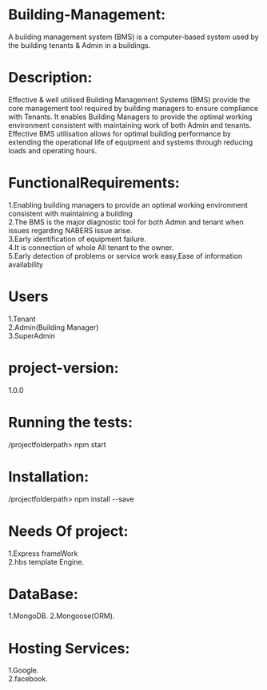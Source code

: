 # Building-Management: </br>
 A building management system (BMS) is a computer-based system used by the building tenants & Admin in a buildings. 

# Description:</br>
Effective & well utilised Building Management Systems (BMS) provide the core management tool required by building managers to ensure compliance with Tenants. It enables Building Managers to provide the optimal working environment consistent with maintaining work of both Admin and tenants. Effective BMS utilisation allows for optimal building performance by extending the operational life of equipment and systems through reducing loads and operating hours. 

# FunctionalRequirements:</br>
1.Enabling building managers to provide an optimal working environment consistent with maintaining a building </br>
2.The BMS is the major diagnostic tool for both Admin and tenant when issues regarding NABERS issue arise.</br>
3.Early identification of equipment failure.</br>
4.It is connection of whole All tenant to the owner.</br>
5.Early detection of problems or service work easy,Ease of information availability</br>




# Users
1.Tenant</br>
2.Admin(Building Manager)<br>
3.SuperAdmin

# project-version: </br>
  1.0.0

# Running the tests: </br>
  /projectfolderpath> npm start

# Installation:</br> 
  /projectfolderpath> npm install --save

# Needs Of project: </br>
1.Express frameWork </br>
2.hbs template Engine.

# DataBase:
1.MongoDB.
2.Mongoose(ORM).

# Hosting Services: </br>
1.Google. </br>
2.facebook. </br>




 